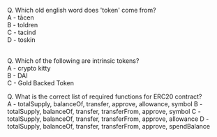 Q. Which old english word does 'token' come from?<br/>
A - tācen<br/>
B - toldren<br/>
C - tacind<br/>
D - toskin<br/>
<br/>

Q. Which of the following are intrinsic tokens?<br>
A - crypto kitty<br/>
B - DAI<br/>
C - Gold Backed Token</br>

Q. What is the correct list of required functions for ERC20 contract?<br/>
A - totalSupply, balanceOf, transfer, approve, allowance, symbol
B - totalSupply, balanceOf, transfer, transferFrom, approve, symbol
C - totalSupply, balanceOf, transfer, transferFrom, approve, allowance
D - totalSupply, balanceOf, transfer, transferFrom, approve, spendBalance





